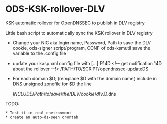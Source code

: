 ODS-KSK-rollover-DLV
====================

KSK automatic rollover for OpenDNSSEC to publish in DLV registry

Little bash script to automatically sync the KSK rollover in DLV registry

* Change your NIC aka login name, Password, Path to save the DLV cookie, ods-signer script/program, CONF of ods-ksmutil
  save the variable to the .config file

* update your kasp.xml config file with 
  <Enforcer>
     [...]
     <RolloverNotification>P14D</RolloverNotification>  <!-- get notification 14D about the rollover --!>
     <DelegationSignerSubmitCommand>/PATH/TO/SCRIPT/opendnssec-updateDS</DelegationSignerSubmitCommand>
  </Enforcer>

* For each domain $D; (remplace $D with the domain name)
  include in DNS unsigned zonefile for $D the line

  $INCLUDE /Path/to/save/the/DLV/cookie/dlv.$D.dns


TODO:

    * Test it in real environment
    * create an auto-ds-seen crontab


